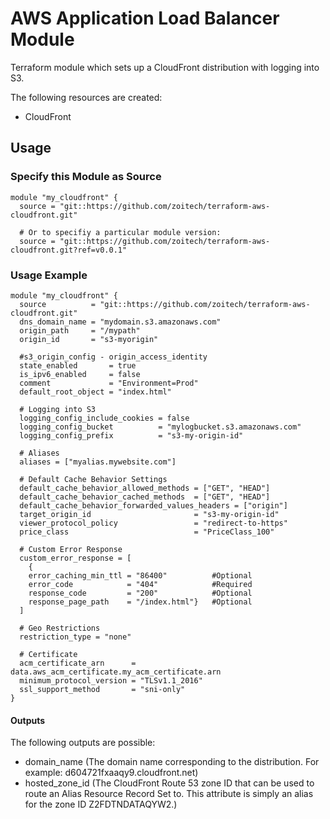 # AWS Application Load Balancer Module
Terraform module which sets up a CloudFront distribution with logging into S3.

The following resources are created:
* CloudFront


## Usage
### Specify this Module as Source
```hcl
module "my_cloudfront" {
  source = "git::https://github.com/zoitech/terraform-aws-cloudfront.git"

  # Or to specifiy a particular module version:
  source = "git::https://github.com/zoitech/terraform-aws-cloudfront.git?ref=v0.0.1"
```
### Usage Example
```
module "my_cloudfront" {
  source          = "git::https://github.com/zoitech/terraform-aws-cloudfront.git"
  dns_domain_name = "mydomain.s3.amazonaws.com"
  origin_path     = "/mypath"
  origin_id       = "s3-myorigin"

  #s3_origin_config - origin_access_identity
  state_enabled       = true
  is_ipv6_enabled     = false
  comment             = "Environment=Prod"
  default_root_object = "index.html"

  # Logging into S3
  logging_config_include_cookies = false
  logging_config_bucket          = "mylogbucket.s3.amazonaws.com"
  logging_config_prefix          = "s3-my-origin-id"

  # Aliases 
  aliases = ["myalias.mywebsite.com"]

  # Default Cache Behavior Settings
  default_cache_behavior_allowed_methods = ["GET", "HEAD"]
  default_cache_behavior_cached_methods  = ["GET", "HEAD"]
  default_cache_behavior_forwarded_values_headers = ["origin"]
  target_origin_id                       = "s3-my-origin-id"
  viewer_protocol_policy                 = "redirect-to-https"
  price_class                            = "PriceClass_100"

  # Custom Error Response
  custom_error_response = [
    {
    error_caching_min_ttl = "86400"          #Optional
    error_code            = "404"            #Required
    response_code         = "200"            #Optional
    response_page_path    = "/index.html"}   #Optional
  ]
  
  # Geo Restrictions
  restriction_type = "none"

  # Certificate
  acm_certificate_arn      = data.aws_acm_certificate.my_acm_certificate.arn
  minimum_protocol_version = "TLSv1.1_2016"
  ssl_support_method       = "sni-only"
}
```

#### Outputs
The following outputs are possible:
* domain_name  (The domain name corresponding to the distribution. For example: d604721fxaaqy9.cloudfront.net)
* hosted_zone_id (The CloudFront Route 53 zone ID that can be used to route an Alias Resource Record Set to. This attribute is simply an alias for the zone ID Z2FDTNDATAQYW2.)
